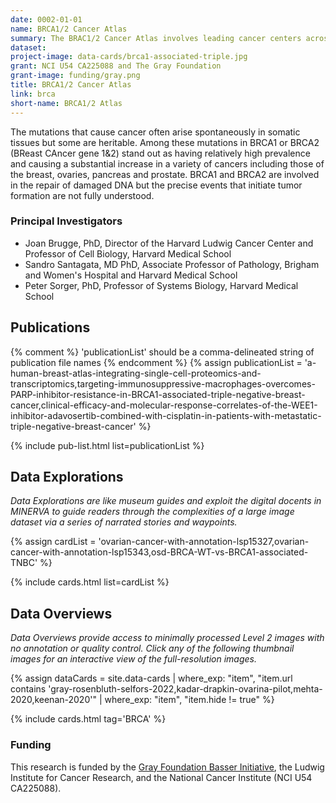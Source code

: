 ```yaml
---
date: 0002-01-01
name: BRCA1/2 Cancer Atlas
summary: The BRAC1/2 Cancer Atlas involves leading cancer centers across the US focused on collecting and analyzing diverse genomic and imaging on BRAC1/2 breast and ovarian cancers. The goal of the effort is to understand pre-cancer states, develop new diagnostics that detect cancer before it spreads, and improve disease management and prevention strategies.
dataset:
project-image: data-cards/brca1-associated-triple.jpg
grant: NCI U54 CA225088 and The Gray Foundation
grant-image: funding/gray.png
title: BRCA1/2 Cancer Atlas
link: brca
short-name: BRCA1/2 Atlas
---
```


The mutations that cause cancer often arise spontaneously in somatic tissues but some are heritable. Among these mutations in BRCA1 or BRCA2 (BReast CAncer gene 1&2) stand out as having relatively high prevalence and causing a substantial increase in a variety of cancers including those of the breast, ovaries, pancreas and prostate. BRCA1 and BRCA2 are involved in the repair of damaged DNA but the precise events that initiate tumor formation are not fully understood.

### Principal Investigators
* Joan Brugge, PhD, Director of the Harvard Ludwig Cancer Center and Professor of Cell Biology, Harvard Medical School
*  Sandro Santagata, MD PhD, Associate Professor of Pathology, Brigham and Women's Hospital and Harvard Medical School
*  Peter Sorger, PhD, Professor of Systems Biology, Harvard Medical School

## Publications
{% comment %}
  'publicationList' should be a comma-delineated string of publication file names
{% endcomment %}
{% assign publicationList = 'a-human-breast-atlas-integrating-single-cell-proteomics-and-transcriptomics,targeting-immunosuppressive-macrophages-overcomes-PARP-inhibitor-resistance-in-BRCA1-associated-triple-negative-breast-cancer,clinical-efficacy-and-molecular-response-correlates-of-the-WEE1-inhibitor-adavosertib-combined-with-cisplatin-in-patients-with-metastatic-triple-negative-breast-cancer' %}

{% include pub-list.html list=publicationList %}

## Data Explorations
*Data Explorations are like museum guides and exploit the digital docents in MINERVA to guide readers through the complexities of a large image dataset via a series of narrated stories and waypoints.*

{% assign cardList = 'ovarian-cancer-with-annotation-lsp15327,ovarian-cancer-with-annotation-lsp15343,osd-BRCA-WT-vs-BRCA1-associated-TNBC' %}

{% include cards.html list=cardList %}

## Data Overviews
*Data Overviews provide access to minimally processed Level 2 images with no annotation or quality control. Click any of the following thumbnail images for an interactive view of the full-resolution images.*

{% assign dataCards = site.data-cards
    | where_exp: "item", "item.url contains 'gray-rosenbluth-selfors-2022,kadar-drapkin-ovarina-pilot,mehta-2020,keenan-2020'"
    | where_exp: "item", "item.hide != true" %}

{% include cards.html tag='BRCA' %}

### Funding
This research is funded by the [Gray Foundation Basser Initiative](https://www.grayfoundation.org/program-areas/basser/), the Ludwig Institute for Cancer Research, and the National Cancer Institute (NCI U54 CA225088).
